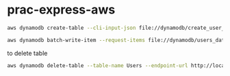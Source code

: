 # prac-express-aws


```bash
aws dynamodb create-table --cli-input-json file://dynamodb/create_user_table_local.json --endpoint-url  http://localhost:8000

aws dynamodb batch-write-item --request-items file://dynamodb/users_data.json  --endpoint-url http://localhost:8000
```

to delete table

```bash
aws dynamodb delete-table --table-name Users --endpoint-url http://localhost:8000
```


